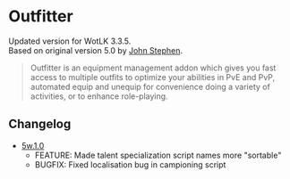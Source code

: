 # Outfitter
Updated version for WotLK 3.3.5.<br>
Based on original version 5.0 by [John Stephen](https://github.com/Mundocani/Outfitter).
> Outfitter is an equipment management addon which gives you fast access to multiple outfits to optimize your abilities in PvE and PvP, automated equip and unequip for convenience doing a variety of activities, or to enhance role-playing.

## Changelog
- [5w.1.0](https://github.com/telkar-rg/wow-Outfitter/releases/tag/5w.1.0)
  - FEATURE: Made talent specialization script names more "sortable"
  - BUGFIX: Fixed localisation bug in campioning script
